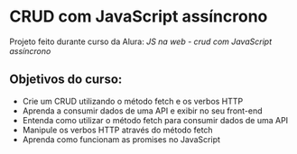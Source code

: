# CRUD com JavaScript assíncrono


Projeto feito durante curso da Alura: *JS na web - crud com JavaScript assíncrono*

## Objetivos do curso:

- Crie um CRUD utilizando o método fetch e os verbos HTTP
- Aprenda a consumir dados de uma API e exibir no seu front-end
- Entenda como utilizar o método fetch para consumir dados de uma API
- Manipule os verbos HTTP através do método fetch
- Aprenda como funcionam as promises no JavaScript
